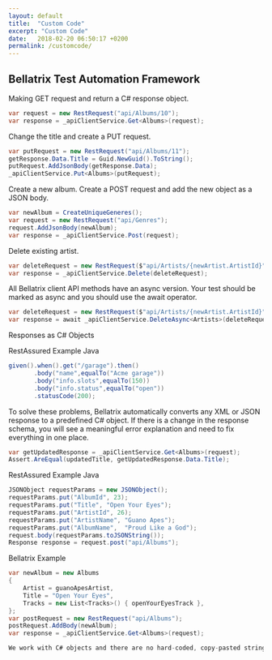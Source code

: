 ```yaml
---
layout: default
title:  "Custom Code"
excerpt: "Custom Code"
date:   2018-02-20 06:50:17 +0200
permalink: /customcode/
---
```

Bellatrix Test Automation Framework 
---------------------------------------------------------


Making GET request and return a C# response object.
```csharp
var request = new RestRequest("api/Albums/10");
var response = _apiClientService.Get<Albums>(request);
```

Change the title and create a PUT request.
```csharp
var putRequest = new RestRequest("api/Albums/11");
getResponse.Data.Title = Guid.NewGuid().ToString();
putRequest.AddJsonBody(getResponse.Data);
_apiClientService.Put<Albums>(putRequest);
```

Create a new album. Create a POST request and add the new object as a JSON body. 
```csharp
var newAlbum = CreateUniqueGeneres();
var request = new RestRequest("api/Genres");
request.AddJsonBody(newAlbum);
var response = _apiClientService.Post(request);
```

Delete existing artist.
```csharp
var deleteRequest = new RestRequest($"api/Artists/{newArtist.ArtistId}");
var response = _apiClientService.Delete(deleteRequest);
```

All Bellatrix client API methods have an async version. Your test should be marked as async and you should use the await operator. 
```csharp
var deleteRequest = new RestRequest($"api/Artists/{newArtist.ArtistId}");
var response = await _apiClientService.DeleteAsync<Artists>(deleteRequest);
```

Responses as C# Objects

RestAssured Example Java
```csharp
given().when().get("/garage").then()
       .body("name",equalTo("Acme garage"))
       .body("info.slots",equalTo(150))
       .body("info.status",equalTo("open"))
       .statusCode(200);
```

To solve these problems, Bellatrix automatically converts any XML or JSON response to a predefined C# object. If there is a change in the response schema, you will see a meaningful error explanation and need to fix everything in one place.

```csharp
var getUpdatedResponse = _apiClientService.Get<Albums>(request);
Assert.AreEqual(updatedTitle, getUpdatedResponse.Data.Title);
``` 

RestAssured Example Java

```csharp
JSONObject requestParams = new JSONObject();
requestParams.put("AlbumId", 23);
requestParams.put("Title", "Open Your Eyes");
requestParams.put("ArtistId", 26);
requestParams.put("ArtistName", "Guano Apes");
requestParams.put("AlbumName",  "Proud Like a God");
request.body(requestParams.toJSONString());
Response response = request.post("api/Albums");
``` 

Bellatrix Example

```csharp
var newAlbum = new Albums
{ 
    Artist = guanoApesArtist,
    Title = "Open Your Eyes",
    Tracks = new List<Tracks>() { openYourEyesTrack },
};
var postRequest = new RestRequest("api/Albums");
postRequest.AddBody(newAlbum);
var response = _apiClientService.Get<Albums>(request);

We work with C# objects and there are no hard-coded, copy-pasted strings.
``` 